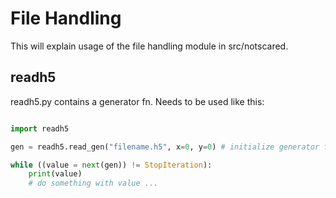 # File Handling
This will explain usage of the file handling module in src/notscared.

## readh5

readh5.py contains a generator fn.  Needs to be used like this:

```python

import readh5

gen = readh5.read_gen("filename.h5", x=0, y=0) # initialize generator for tile (0, 0)

while ((value = next(gen)) != StopIteration):
    print(value)
    # do something with value ...
```
